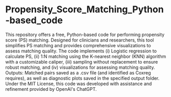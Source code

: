 # Propensity_Score_Matching_Python-based_code
This repository offers a free, Python-based code for performing propensity score (PS) matching. Designed for clinicians and researchers, this tool simplifies PS matching and provides comprehensive visualizations to assess matching quality. 
The code implements (i) Logistic regression to calculate PS, (ii) 1:N matching using the K-nearest neighbor (KNN) algorithm with a customizable caliper, (iii) sampling without replacement to ensure robust matching, and (iv) visualizations for assessing matching quality.
Outputs: 
Matched pairs saved as a .csv file (and identified as Coxreg requires), as well as diagnostic plots saved in the specified output folder.
Under the MIT License, this code was developed with assistance and refinement provided by OpenAI's ChatGPT.

